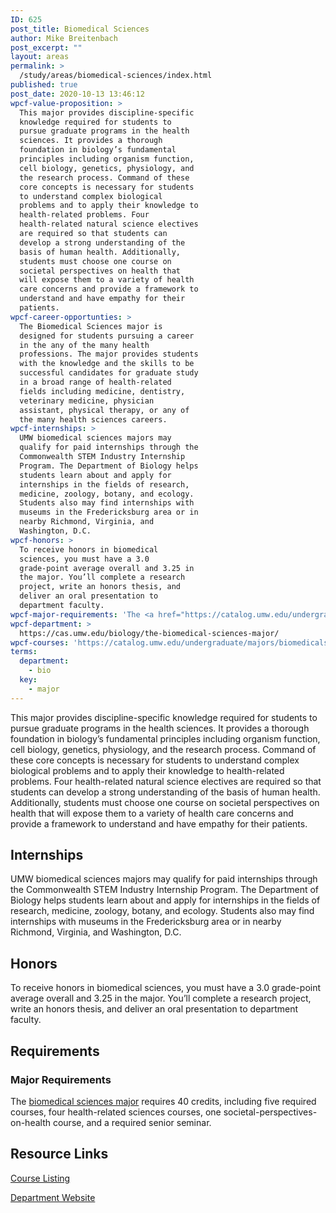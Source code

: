 ```yaml
---
ID: 625
post_title: Biomedical Sciences
author: Mike Breitenbach
post_excerpt: ""
layout: areas
permalink: >
  /study/areas/biomedical-sciences/index.html
published: true
post_date: 2020-10-13 13:46:12
wpcf-value-proposition: >
  This major provides discipline-specific
  knowledge required for students to
  pursue graduate programs in the health
  sciences. It provides a thorough
  foundation in biology’s fundamental
  principles including organism function,
  cell biology, genetics, physiology, and
  the research process. Command of these
  core concepts is necessary for students
  to understand complex biological
  problems and to apply their knowledge to
  health-related problems. Four
  health-related natural science electives
  are required so that students can
  develop a strong understanding of the
  basis of human health. Additionally,
  students must choose one course on
  societal perspectives on health that
  will expose them to a variety of health
  care concerns and provide a framework to
  understand and have empathy for their
  patients.
wpcf-career-opportunties: >
  The Biomedical Sciences major is
  designed for students pursuing a career
  in the any of the many health
  professions. The major provides students
  with the knowledge and the skills to be
  successful candidates for graduate study
  in a broad range of health-related
  fields including medicine, dentistry,
  veterinary medicine, physician
  assistant, physical therapy, or any of
  the many health sciences careers.
wpcf-internships: >
  UMW biomedical sciences majors may
  qualify for paid internships through the
  Commonwealth STEM Industry Internship
  Program. The Department of Biology helps
  students learn about and apply for
  internships in the fields of research,
  medicine, zoology, botany, and ecology.
  Students also may find internships with
  museums in the Fredericksburg area or in
  nearby Richmond, Virginia, and
  Washington, D.C.
wpcf-honors: >
  To receive honors in biomedical
  sciences, you must have a 3.0
  grade-point average overall and 3.25 in
  the major. You’ll complete a research
  project, write an honors thesis, and
  deliver an oral presentation to
  department faculty.
wpcf-major-requirements: 'The <a href="https://catalog.umw.edu/undergraduate/majors/biomedicalsciences/#requirementstext">biomedical sciences major</a> requires 40 credits, including five required courses, four health-related sciences courses, one societal-perspectives-on-health course, and a required senior seminar.'
wpcf-department: >
  https://cas.umw.edu/biology/the-biomedical-sciences-major/
wpcf-courses: 'https://catalog.umw.edu/undergraduate/majors/biomedicalsciences/#requirementstext'
terms:
  department:
    - bio
  key:
    - major
---
```


<!-- Types Custom Fields: -->

<!-- value-proposition -->
This major provides discipline-specific knowledge required for students to pursue graduate programs in the health sciences. It provides a thorough foundation in biology’s fundamental principles including organism function, cell biology, genetics, physiology, and the research process. Command of these core concepts is necessary for students to understand complex biological problems and to apply their knowledge to health-related problems. Four health-related natural science electives are required so that students can develop a strong understanding of the basis of human health. Additionally, students must choose one course on societal perspectives on health that will expose them to a variety of health care concerns and provide a framework to understand and have empathy for their patients.
<!-- End value-proposition -->

<!-- internships -->
## Internships
UMW biomedical sciences majors may qualify for paid internships through the Commonwealth STEM Industry Internship Program. The Department of Biology helps students learn about and apply for internships in the fields of research, medicine, zoology, botany, and ecology. Students also may find internships with museums in the Fredericksburg area or in nearby Richmond, Virginia, and Washington, D.C.
<!-- End internships -->

<!-- honors -->
## Honors
To receive honors in biomedical sciences, you must have a 3.0 grade-point average overall and 3.25 in the major. You’ll complete a research project, write an honors thesis, and deliver an oral presentation to department faculty.
<!-- End honors -->

<!-- requirements -->
## Requirements

<!-- major-requirements -->
### Major Requirements
The [biomedical sciences major]("https://catalog.umw.edu/undergraduate/majors/biomedicalsciences/#requirementstext") requires 40 credits, including five required courses, four health-related sciences courses, one societal-perspectives-on-health course, and a required senior seminar.
<!-- End major-requirements -->

<!-- End requirements -->

<!-- resource-links -->
## Resource Links

<!-- courses -->
[Course Listing](https://catalog.umw.edu/undergraduate/majors/biomedicalsciences/#requirementstext)

<!-- End courses -->


<!-- department -->
[Department Website](https://cas.umw.edu/biology/the-biomedical-sciences-major/)

<!-- End department -->

<!-- End resource-links -->

<!-- End Types Custom Fields -->